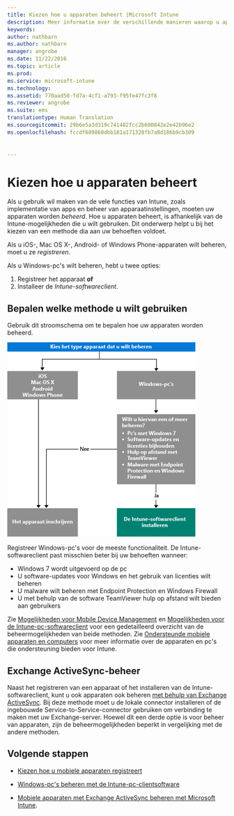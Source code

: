 ```yaml
---
title: Kiezen hoe u apparaten beheert |Microsoft Intune
description: Meer informatie over de verschillende manieren waarop u apparaten kunt registreren en beheren.
keywords: 
author: nathbarn
ms.author: nathbarn
manager: angrobe
ms.date: 11/22/2016
ms.topic: article
ms.prod: 
ms.service: microsoft-intune
ms.technology: 
ms.assetid: 770aad50-fd7a-4cf1-a793-f95fe47fc3f8
ms.reviewer: angrobe
ms.suite: ems
translationtype: Human Translation
ms.sourcegitcommit: 29b6e5a3d319c741482fcc2b600842e2e42b96e2
ms.openlocfilehash: fccdf689868dbb181a171328fb7a8d186b9cb309


---
```


# <a name="choose-how-to-manage-devices"></a>Kiezen hoe u apparaten beheert

Als u gebruik wil maken van de vele functies van Intune, zoals implementatie van apps en beheer van apparaatinstellingen, moeten uw apparaten worden *beheerd*. Hoe u apparaten beheert, is afhankelijk van de Intune-mogelijkheden die u wilt gebruiken.
Dit onderwerp helpt u bij het kiezen van een methode dia aan uw behoeften voldoet.

Als u iOS-, Mac OS X-, Android- of Windows Phone-apparaten wilt beheren, moet u ze *registreren*.

Als u Windows-pc's wilt beheren, hebt u twee opties:

1. Registreer het apparaat **of**
2. Installeer de *Intune-softwareclient*.

## <a name="decide-which-method-to-use"></a>Bepalen welke methode u wilt gebruiken
Gebruik dit stroomschema om te bepalen hoe uw apparaten worden beheerd.

![Stroomschema om te bepalen hoe apparaten worden beheerd.](./media/choose-manage-method.png)

Registreer Windows-pc's voor de meeste functionaliteit. De Intune-softwareclient past misschien beter bij uw behoeften wanneer:

- Windows 7 wordt uitgevoerd op de pc
- U software-updates voor Windows en het gebruik van licenties wilt beheren
- U malware wilt beheren met Endpoint Protection en Windows Firewall
- U met behulp van de software TeamViewer hulp op afstand wilt bieden aan gebruikers


Zie [Mogelijkheden voor Mobile Device Management](mobile-device-management-capabilities-in-microsoft-intune.md) en [Mogelijkheden voor de Intune-pc-softwareclient](windows-pc-management-capabilities-in-microsoft-intune.md) voor een gedetailleerd overzicht van de beheermogelijkheden van beide methoden.
Zie [Ondersteunde mobiele apparaten en computers](/intune/get-started/supported-mobile-devices-and-computers) voor meer informatie over de apparaten en pc's die ondersteuning bieden voor Intune.


## <a name="exchange-activesync-management"></a>Exchange ActiveSync-beheer
Naast het registreren van een apparaat of het installeren van de Intune-softwareclient, kunt u ook apparaten ook beheren [met behulp van Exchange ActiveSync](/intune/deploy-use/mobile-device-management-with-exchange-activesync-and-microsoft-intune). Bij deze methode moet u de lokale connector installeren of de ingebouwde Service-to-Service-connector gebruiken om verbinding te maken met uw Exchange-server.
Hoewel dit een derde optie is voor beheer van apparaten, zijn de beheermogelijkheden beperkt in vergelijking met de andere methoden.


## <a name="next-steps"></a>Volgende stappen

- [Kiezen hoe u mobiele apparaten registreert](/intune/get-started/choose-how-to-enroll-devices1)
- [Windows-pc's beheren met de Intune-pc-clientsoftware](/intune/deploy-use/manage-windows-pcs-with-microsoft-intune)



- [Mobiele apparaten met Exchange ActiveSync beheren met Microsoft Intune](/intune/deploy-use/mobile-device-management-with-exchange-activesync-and-microsoft-intune).



<!--HONumber=Nov16_HO4-->



